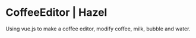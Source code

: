 # CoffeeEditor | Hazel
Using vue.js to make a coffee editor, modify coffee, milk, bubble and water.

